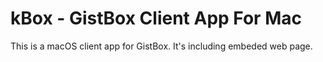 # kBox - GistBox Client App For Mac

This is a macOS client app for GistBox. It's including embeded web page. 
